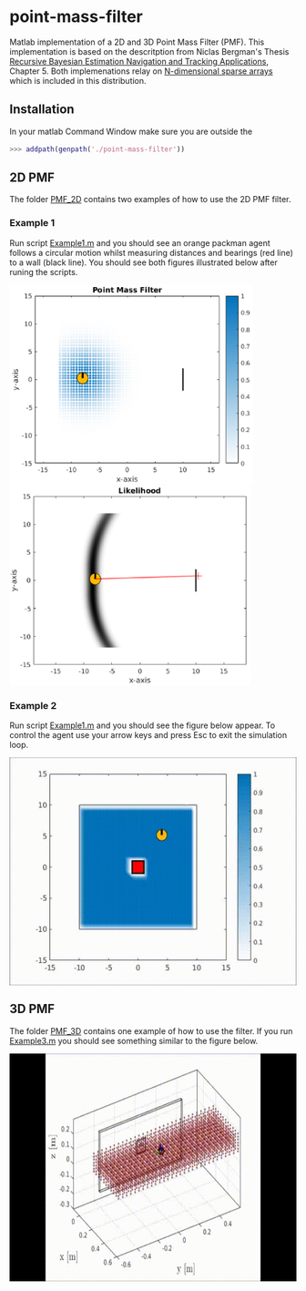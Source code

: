 # point-mass-filter

Matlab implementation of a 2D and 3D Point Mass Filter (PMF). This implementation is based on the 
descritption from Niclas Bergman's Thesis [Recursive Bayesian Estimation
Navigation and Tracking Applications](http://www.control.isy.liu.se/research/reports/Ph.D.Thesis/PhD579.pdf), Chapter 5. Both implemenations relay on [N-dimensional sparse arrays
](http://ch.mathworks.com/matlabcentral/fileexchange/29832-n-dimensional-sparse-arrays) which is included in this distribution.

## Installation 

In your matlab Command Window make sure you are outside the

```matlab
>>> addpath(genpath('./point-mass-filter'))
```

## 2D PMF

The folder [PMF_2D](https://github.com/gpldecha/point-mass-filter/tree/master/PMF_2D) contains two examples of how to use the  2D PMF filter. 

### Example 1

Run script [Example1.m](https://github.com/gpldecha/point-mass-filter/blob/master/PMF_2D/Example1.m) and you should see 
an orange packman agent follows a circular motion whilst measuring distances and bearings (red line) to a wall (black line).
You should see both figures illustrated below after runing the scripts. 

<img src="./docs/pmf_2D_example1.png" alt="Example1_pmf" height="350" >
<img src="./docs/likelihood.png"      alt="Example1_lik" height="350">

### Example 2

Run script [Example1.m](https://github.com/gpldecha/point-mass-filter/blob/master/PMF_2D/Example1.m) and you should see the figure below appear. To control the agent use your arrow keys and press Esc to exit the simulation loop.

<p align="center">
<img src="./docs/blue_search.gif"  alt="Example2" height="400" align="middle">
</p>

## 3D PMF

The folder [PMF_3D](https://github.com/gpldecha/point-mass-filter/tree/master/PMF_2D) contains one example of how to use the filter. If you run [Example3.m](https://github.com/gpldecha/point-mass-filter/blob/master/PMF_3D/Example3.m) you should see something similar to the figure below. 

<p align="center">
<img src="./docs/search_1_side.gif" alt="Example3" height="400">
</p>
